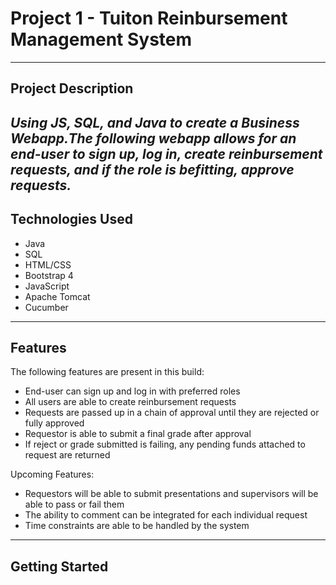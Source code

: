 # Project 1 - Tuiton Reinbursement Management System  
---
## Project Description  
*Using JS, SQL, and Java to create a Business Webapp.The following webapp allows for an end-user to sign up, log in, create reinbursement requests, and if the role is befitting, approve requests.*
---
## Technologies Used
- Java
- SQL
- HTML/CSS
- Bootstrap 4
- JavaScript
- Apache Tomcat
- Cucumber
---
## Features  
The following features are present in this build:
- End-user can sign up and log in with preferred roles
- All users are able to create reinbursement requests
- Requests are passed up in a chain of approval until they are rejected or fully approved
- Requestor is able to submit a final grade after approval
- If reject or grade submitted is failing, any pending funds attached to request are returned

Upcoming Features:
- Requestors will be able to submit presentations and supervisors will be able to pass or fail them
- The ability to comment can be integrated for each individual request
- Time constraints are able to be handled by the system

---
## Getting Started

